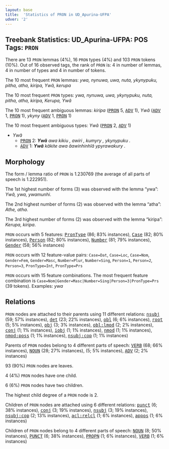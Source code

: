 ```yaml
---
layout: base
title:  'Statistics of PRON in UD_Apurina-UFPA'
udver: '2'
---
```


## Treebank Statistics: UD_Apurina-UFPA: POS Tags: `PRON`

There are 13 `PRON` lemmas (4%), 16 `PRON` types (4%) and 103 `PRON` tokens (10%).
Out of 16 observed tags, the rank of `PRON` is: 4 in number of lemmas, 4 in number of types and 4 in number of tokens.

The 10 most frequent `PRON` lemmas: <em>ywa, nynuwa, uwa, nuta, ykynypuku, pitha, atha, kiripa, Ywã, kerupa</em>

The 10 most frequent `PRON` types:  <em>ywa, nynuwa, uwa, ykynypuku, nuta, pitha, atha, kiripa, Kerupa, Ywã</em>

The 10 most frequent ambiguous lemmas: <em>kiripa</em> (<tt><a href="apu_ufpa-pos-PRON.html">PRON</a></tt> 5, <tt><a href="apu_ufpa-pos-ADV.html">ADV</a></tt> 1), <em>Ywã</em> (<tt><a href="apu_ufpa-pos-ADV.html">ADV</a></tt> 1, <tt><a href="apu_ufpa-pos-PRON.html">PRON</a></tt> 1), <em>ykyny</em> (<tt><a href="apu_ufpa-pos-ADV.html">ADV</a></tt> 1, <tt><a href="apu_ufpa-pos-PRON.html">PRON</a></tt> 1)

The 10 most frequent ambiguous types:  <em>Ywã</em> (<tt><a href="apu_ufpa-pos-PRON.html">PRON</a></tt> 2, <tt><a href="apu_ufpa-pos-ADV.html">ADV</a></tt> 1)


* <em>Ywã</em>
  * <tt><a href="apu_ufpa-pos-PRON.html">PRON</a></tt> 2: <em><b>Ywã</b> awa kikiu , awiri , kumyry , ykynypuku .</em>
  * <tt><a href="apu_ufpa-pos-ADV.html">ADV</a></tt> 1: <em><b>Ywã</b> kãkite awa ãawinhinhĩã ypyrawakury .</em>

## Morphology

The form / lemma ratio of `PRON` is 1.230769 (the average of all parts of speech is 1.222951).

The 1st highest number of forms (3) was observed with the lemma “ywa”: <em>Ywã, ywa, ywamunhi</em>.

The 2nd highest number of forms (2) was observed with the lemma “atha”: <em>Athe, atha</em>.

The 3rd highest number of forms (2) was observed with the lemma “kiripa”: <em>Kerupa, kiripa</em>.

`PRON` occurs with 5 features: <tt><a href="apu_ufpa-feat-PronType.html">PronType</a></tt> (86; 83% instances), <tt><a href="apu_ufpa-feat-Case.html">Case</a></tt> (82; 80% instances), <tt><a href="apu_ufpa-feat-Person.html">Person</a></tt> (82; 80% instances), <tt><a href="apu_ufpa-feat-Number.html">Number</a></tt> (81; 79% instances), <tt><a href="apu_ufpa-feat-Gender.html">Gender</a></tt> (58; 56% instances)

`PRON` occurs with 12 feature-value pairs: `Case=Dat`, `Case=Loc`, `Case=Nom`, `Gender=Fem`, `Gender=Masc`, `Number=Plur`, `Number=Sing`, `Person=1`, `Person=2`, `Person=3`, `PronType=Int`, `PronType=Prs`

`PRON` occurs with 15 feature combinations.
The most frequent feature combination is `Case=Nom|Gender=Masc|Number=Sing|Person=3|PronType=Prs` (39 tokens).
Examples: <em>ywa</em>


## Relations

`PRON` nodes are attached to their parents using 11 different relations: <tt><a href="apu_ufpa-dep-nsubj.html">nsubj</a></tt> (59; 57% instances), <tt><a href="apu_ufpa-dep-det.html">det</a></tt> (23; 22% instances), <tt><a href="apu_ufpa-dep-obl.html">obl</a></tt> (6; 6% instances), <tt><a href="apu_ufpa-dep-root.html">root</a></tt> (5; 5% instances), <tt><a href="apu_ufpa-dep-obj.html">obj</a></tt> (3; 3% instances), <tt><a href="apu_ufpa-dep-obl-lmod.html">obl:lmod</a></tt> (2; 2% instances), <tt><a href="apu_ufpa-dep-conj.html">conj</a></tt> (1; 1% instances), <tt><a href="apu_ufpa-dep-iobj.html">iobj</a></tt> (1; 1% instances), <tt><a href="apu_ufpa-dep-nmod.html">nmod</a></tt> (1; 1% instances), <tt><a href="apu_ufpa-dep-nmod-poss.html">nmod:poss</a></tt> (1; 1% instances), <tt><a href="apu_ufpa-dep-nsubj-cop.html">nsubj:cop</a></tt> (1; 1% instances)

Parents of `PRON` nodes belong to 4 different parts of speech: <tt><a href="apu_ufpa-pos-VERB.html">VERB</a></tt> (68; 66% instances), <tt><a href="apu_ufpa-pos-NOUN.html">NOUN</a></tt> (28; 27% instances),  (5; 5% instances), <tt><a href="apu_ufpa-pos-ADV.html">ADV</a></tt> (2; 2% instances)

93 (90%) `PRON` nodes are leaves.

4 (4%) `PRON` nodes have one child.

6 (6%) `PRON` nodes have two children.

The highest child degree of a `PRON` node is 2.

Children of `PRON` nodes are attached using 6 different relations: <tt><a href="apu_ufpa-dep-punct.html">punct</a></tt> (6; 38% instances), <tt><a href="apu_ufpa-dep-conj.html">conj</a></tt> (3; 19% instances), <tt><a href="apu_ufpa-dep-nsubj.html">nsubj</a></tt> (3; 19% instances), <tt><a href="apu_ufpa-dep-nsubj-cop.html">nsubj:cop</a></tt> (2; 13% instances), <tt><a href="apu_ufpa-dep-acl-relcl.html">acl:relcl</a></tt> (1; 6% instances), <tt><a href="apu_ufpa-dep-appos.html">appos</a></tt> (1; 6% instances)

Children of `PRON` nodes belong to 4 different parts of speech: <tt><a href="apu_ufpa-pos-NOUN.html">NOUN</a></tt> (8; 50% instances), <tt><a href="apu_ufpa-pos-PUNCT.html">PUNCT</a></tt> (6; 38% instances), <tt><a href="apu_ufpa-pos-PROPN.html">PROPN</a></tt> (1; 6% instances), <tt><a href="apu_ufpa-pos-VERB.html">VERB</a></tt> (1; 6% instances)

